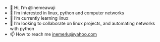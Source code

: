 - 👋 Hi, I’m @inemeawaji
- 👀 I’m interested in linux, python and computer networks
- 🌱 I’m currently learning linux
- 💞️ I’m looking to collaborate on linux projects, and automating networks with python
- 📫 How to reach me ineme4u@yahoo.com

<!---
inemeawaji/inemeawaji is a ✨ special ✨ repository because its `README.md` (this file) appears on your GitHub profile.
You can click the Preview link to take a look at your changes.
--->
